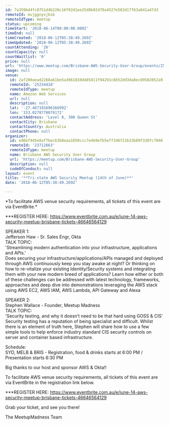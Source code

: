 ```yaml
---
id: 7a359bd4fc8751d4b220c16f02d1ee25d8b02d70a4527e583d17f63a041a47d3
remoteId: mvjggnyxjbsb
remoteIdType: meetup
status: upcoming
timeStart: '2018-06-14T08:00:00.000Z'
timeEnd: null
timeCreated: '2018-06-12T05:38:49.269Z'
timeUpdated: '2018-06-12T05:38:49.269Z'
countAttending: '26'
countCapacity: null
countWaitlist: '0'
price: null
url: 'https://www.meetup.com/Brisbane-AWS-Security-User-Group/events/250739718/'
image: null
venue:
  id: 2af200aead2268a61be5a3061810d485d11f94291c6b52dd3da8ec89582052a9
  remoteId: '25234418'
  remoteIdType: meetup
  name: Amazon Web Services
  url: null
  description: null
  lat: '-27.467191696166992'
  lon: '153.0278778076172'
  contactAddress: 'Level 8, 300 Queen St'
  contactCity: Brisbane
  contactCountry: Australia
  contactPhone: null
organizer:
  id: ed6bf945e8af7bec63b8eaa1050ccc7e4b9efb5eff346f21b33b89f3307c7846
  remoteId: '23712663'
  remoteIdType: meetup
  name: Brisbane AWS Security User Group
  url: 'https://meetup.com/Brisbane-AWS-Security-User-Group'
  description: null
  codeOfConduct: null
layout: event
title: '**Tri-state AWS Security Meetup (14th of June)**'
date: '2018-06-12T05:38:49.269Z'

---
```

<p>*To facilitate AWS venue security requirements, all tickets of this event are via EventBrite.*</p> <p>***REGISTER HERE: <a href="https://www.eventbrite.com.au/e/june-14-aws-security-meetup-brisbane-tickets-46646564129" class="linkified">https://www.eventbrite.com.au/e/june-14-aws-security-meetup-brisbane-tickets-46646564129</a></p> <p>SPEAKER 1: <br/>Jefferson Haw - Sr. Sales Engr, Okta<br/>TALK TOPIC:<br/>'Streamlining modern authentication into your infrastructure, applications and APIs.'<br/>Does securing your infrastructure/applications/APIs managed and deployed through AWS continuously keep you stay awake at night? Or thinking on how to re-vitalize your existing Identity/Security systems and integrating them with your new modern breed of applications? Learn how either or both of these challenges can be addressed with latest technology, frameworks, approaches and deep dive into demonstrations leveraging the AWS stack using AWS EC2, AWS IAM, AWS Lambda, API Gateway and Alexa</p> <p>SPEAKER 2:<br/>Stephen Wallace - Founder, Meetup Madness<br/>TALK TOPIC:<br/>'Security testing, and why it doesn’t need to be that hard using GOSS &amp; CIS'<br/>Security testing has a reputation of being specialist and difficult. Whilst there is an element of truth here, Stephen will share how to use a few simple tools to help enforce industry standard CIS security controls on server and container based infrastructure.</p> <p>Schedule:<br/>SYD, MELB &amp; BRIS - Registration, food &amp; drinks starts at 6:00 PM / Presentation starts 6:30 PM</p> <p>Big thanks to our host and sponsor AWS &amp; Okta!!</p> <p>To facilitate AWS venue security requirements, all tickets of this event are via EventBrite in the registration link below.</p> <p>***REGISTER HERE: <a href="https://www.eventbrite.com.au/e/june-14-aws-security-meetup-brisbane-tickets-46646564129" class="linkified">https://www.eventbrite.com.au/e/june-14-aws-security-meetup-brisbane-tickets-46646564129</a></p> <p>Grab your ticket, and see you there!</p> <p>The MeetupMadness Team</p>
